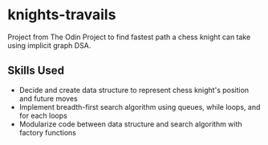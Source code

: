 # knights-travails
Project from The Odin Project to find fastest path a chess knight can take using implicit graph DSA.

## Skills Used
- Decide and create data structure to represent chess knight's position and future moves
- Implement breadth-first search algorithm using queues, while loops, and for each loops
- Modularize code between data structure and search algorithm with factory functions